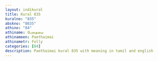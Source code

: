 ```yaml
---
layout: indikural
title: Kural 835
kuralno: "835"
abskno: "0835"
athino: "84"
athiname: பேதைமை
athinameen: Paethaimai
athinametr: Folly
categories: [84]
description: Paethaimai kural 835 with meaning in tamil and english 
---
```


